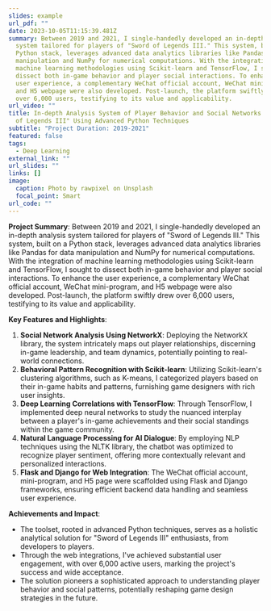 ```yaml
---
slides: example
url_pdf: ""
date: 2023-10-05T11:15:39.481Z
summary: Between 2019 and 2021, I single-handedly developed an in-depth analysis
  system tailored for players of "Sword of Legends III." This system, built on a
  Python stack, leverages advanced data analytics libraries like Pandas for data
  manipulation and NumPy for numerical computations. With the integration of
  machine learning methodologies using Scikit-learn and TensorFlow, I sought to
  dissect both in-game behavior and player social interactions. To enhance the
  user experience, a complementary WeChat official account, WeChat mini-program,
  and H5 webpage were also developed. Post-launch, the platform swiftly drew
  over 6,000 users, testifying to its value and applicability.
url_video: ""
title: In-depth Analysis System of Player Behavior and Social Networks in "Sword
  of Legends III" Using Advanced Python Techniques
subtitle: "Project Duration: 2019-2021"
featured: false
tags:
  - Deep Learning
external_link: ""
url_slides: ""
links: []
image:
  caption: Photo by rawpixel on Unsplash
  focal_point: Smart
url_code: ""
---
```



**Project Summary**: Between 2019 and 2021, I single-handedly developed an in-depth analysis system tailored for players of "Sword of Legends III." This system, built on a Python stack, leverages advanced data analytics libraries like Pandas for data manipulation and NumPy for numerical computations. With the integration of machine learning methodologies using Scikit-learn and TensorFlow, I sought to dissect both in-game behavior and player social interactions. To enhance the user experience, a complementary WeChat official account, WeChat mini-program, and H5 webpage were also developed. Post-launch, the platform swiftly drew over 6,000 users, testifying to its value and applicability.

**Key Features and Highlights**:

1. **Social Network Analysis Using NetworkX**: Deploying the NetworkX library, the system intricately maps out player relationships, discerning in-game leadership, and team dynamics, potentially pointing to real-world connections.
2. **Behavioral Pattern Recognition with Scikit-learn**: Utilizing Scikit-learn's clustering algorithms, such as K-means, I categorized players based on their in-game habits and patterns, furnishing game designers with rich user insights.
3. **Deep Learning Correlations with TensorFlow**: Through TensorFlow, I implemented deep neural networks to study the nuanced interplay between a player's in-game achievements and their social standings within the game community.
4. **Natural Language Processing for AI Dialogue**: By employing NLP techniques using the NLTK library, the chatbot was optimized to recognize player sentiment, offering more contextually relevant and personalized interactions.
5. **Flask and Django for Web Integration**: The WeChat official account, mini-program, and H5 page were scaffolded using Flask and Django frameworks, ensuring efficient backend data handling and seamless user experience.

**Achievements and Impact**:

* The toolset, rooted in advanced Python techniques, serves as a holistic analytical solution for "Sword of Legends III" enthusiasts, from developers to players.
* Through the web integrations, I've achieved substantial user engagement, with over 6,000 active users, marking the project's success and wide acceptance.
* The solution pioneers a sophisticated approach to understanding player behavior and social patterns, potentially reshaping game design strategies in the future.